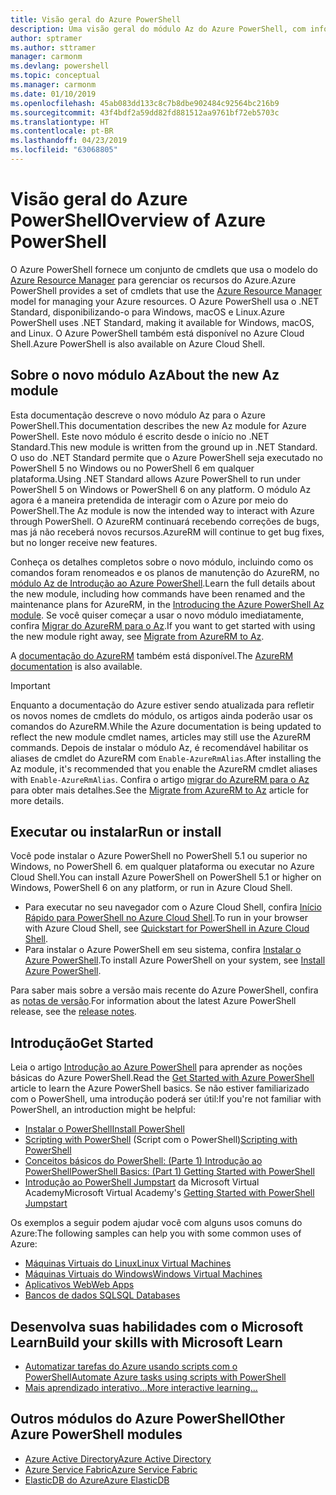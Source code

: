 ```yaml
---
title: Visão geral do Azure PowerShell
description: Uma visão geral do módulo Az do Azure PowerShell, com informações sobre como instalar e começar.
author: sptramer
ms.author: sttramer
manager: carmonm
ms.devlang: powershell
ms.topic: conceptual
ms.manager: carmonm
ms.date: 01/10/2019
ms.openlocfilehash: 45ab083dd133c8c7b8dbe902484c92564bc216b9
ms.sourcegitcommit: 43f4bdf2a59dd82fd881512aa9761bf72eb5703c
ms.translationtype: HT
ms.contentlocale: pt-BR
ms.lasthandoff: 04/23/2019
ms.locfileid: "63068805"
---
```

# <a name="overview-of-azure-powershell"></a><span data-ttu-id="22070-103">Visão geral do Azure PowerShell</span><span class="sxs-lookup"><span data-stu-id="22070-103">Overview of Azure PowerShell</span></span>

<span data-ttu-id="22070-104">O Azure PowerShell fornece um conjunto de cmdlets que usa o modelo do [Azure Resource Manager](/azure/azure-resource-manager/resource-group-overview) para gerenciar os recursos do Azure.</span><span class="sxs-lookup"><span data-stu-id="22070-104">Azure PowerShell provides a set of cmdlets that use the [Azure Resource Manager](/azure/azure-resource-manager/resource-group-overview) model for managing your Azure resources.</span></span> <span data-ttu-id="22070-105">O Azure PowerShell usa o .NET Standard, disponibilizando-o para Windows, macOS e Linux.</span><span class="sxs-lookup"><span data-stu-id="22070-105">Azure PowerShell uses .NET Standard, making it available for Windows, macOS, and Linux.</span></span>
<span data-ttu-id="22070-106">O Azure PowerShell também está disponível no Azure Cloud Shell.</span><span class="sxs-lookup"><span data-stu-id="22070-106">Azure PowerShell is also available on Azure Cloud Shell.</span></span>

## <a name="about-the-new-az-module"></a><span data-ttu-id="22070-107">Sobre o novo módulo Az</span><span class="sxs-lookup"><span data-stu-id="22070-107">About the new Az module</span></span>

<span data-ttu-id="22070-108">Esta documentação descreve o novo módulo Az para o Azure PowerShell.</span><span class="sxs-lookup"><span data-stu-id="22070-108">This documentation describes the new Az module for Azure PowerShell.</span></span> <span data-ttu-id="22070-109">Este novo módulo é escrito desde o início no .NET Standard.</span><span class="sxs-lookup"><span data-stu-id="22070-109">This new module is written from the ground up in .NET Standard.</span></span> <span data-ttu-id="22070-110">O uso do .NET Standard permite que o Azure PowerShell seja executado no PowerShell 5 no Windows ou no PowerShell 6 em qualquer plataforma.</span><span class="sxs-lookup"><span data-stu-id="22070-110">Using .NET Standard allows Azure PowerShell to run under PowerShell 5 on Windows or PowerShell 6 on any platform.</span></span> <span data-ttu-id="22070-111">O módulo Az agora é a maneira pretendida de interagir com o Azure por meio do PowerShell.</span><span class="sxs-lookup"><span data-stu-id="22070-111">The Az module is now the intended way to interact with Azure through PowerShell.</span></span>
<span data-ttu-id="22070-112">O AzureRM continuará recebendo correções de bugs, mas já não receberá novos recursos.</span><span class="sxs-lookup"><span data-stu-id="22070-112">AzureRM will continue to get bug fixes, but no longer receive new features.</span></span>

<span data-ttu-id="22070-113">Conheça os detalhes completos sobre o novo módulo, incluindo como os comandos foram renomeados e os planos de manutenção do AzureRM, no [módulo Az de Introdução ao Azure PowerShell](new-azureps-module-az.md).</span><span class="sxs-lookup"><span data-stu-id="22070-113">Learn the full details about the new module, including how commands have been renamed and the maintenance plans for AzureRM, in the [Introducing the Azure PowerShell Az module](new-azureps-module-az.md).</span></span> <span data-ttu-id="22070-114">Se você quiser começar a usar o novo módulo imediatamente, confira [Migrar do AzureRM para o Az](migrate-from-azurerm-to-az.md).</span><span class="sxs-lookup"><span data-stu-id="22070-114">If you want to get started with using the new module right away, see [Migrate from AzureRM to Az](migrate-from-azurerm-to-az.md).</span></span>

<span data-ttu-id="22070-115">A [documentação do AzureRM](/powershell/azure/azurerm) também está disponível.</span><span class="sxs-lookup"><span data-stu-id="22070-115">The [AzureRM documentation](/powershell/azure/azurerm) is also available.</span></span>

> [!IMPORTANT]
>
> <span data-ttu-id="22070-116">Enquanto a documentação do Azure estiver sendo atualizada para refletir os novos nomes de cmdlets do módulo, os artigos ainda poderão usar os comandos do AzureRM.</span><span class="sxs-lookup"><span data-stu-id="22070-116">While the Azure documentation is being updated to reflect the new module cmdlet names, articles may still use the AzureRM commands.</span></span> <span data-ttu-id="22070-117">Depois de instalar o módulo Az, é recomendável habilitar os aliases de cmdlet do AzureRM com `Enable-AzureRmAlias`.</span><span class="sxs-lookup"><span data-stu-id="22070-117">After installing the Az module, it's recommended that you enable the AzureRM cmdlet aliases with `Enable-AzureRmAlias`.</span></span> <span data-ttu-id="22070-118">Confira o artigo [migrar do AzureRM para o Az](migrate-from-azurerm-to-az.md) para obter mais detalhes.</span><span class="sxs-lookup"><span data-stu-id="22070-118">See the [Migrate from AzureRM to Az](migrate-from-azurerm-to-az.md) article for more details.</span></span>

## <a name="run-or-install"></a><span data-ttu-id="22070-119">Executar ou instalar</span><span class="sxs-lookup"><span data-stu-id="22070-119">Run or install</span></span>

<span data-ttu-id="22070-120">Você pode instalar o Azure PowerShell no PowerShell 5.1 ou superior no Windows, no PowerShell 6. em qualquer plataforma ou executar no Azure Cloud Shell.</span><span class="sxs-lookup"><span data-stu-id="22070-120">You can install Azure PowerShell on PowerShell 5.1 or higher on Windows, PowerShell 6 on any platform, or run in Azure Cloud Shell.</span></span>

* <span data-ttu-id="22070-121">Para executar no seu navegador com o Azure Cloud Shell, confira [Início Rápido para PowerShell no Azure Cloud Shell](/azure/cloud-shell/quickstart-powershell).</span><span class="sxs-lookup"><span data-stu-id="22070-121">To run in your browser with Azure Cloud Shell, see [Quickstart for PowerShell in Azure Cloud Shell](/azure/cloud-shell/quickstart-powershell).</span></span>
* <span data-ttu-id="22070-122">Para instalar o Azure PowerShell em seu sistema, confira [Instalar o Azure PowerShell](install-az-ps.md).</span><span class="sxs-lookup"><span data-stu-id="22070-122">To install Azure PowerShell on your system, see [Install Azure PowerShell](install-az-ps.md).</span></span>

<span data-ttu-id="22070-123">Para saber mais sobre a versão mais recente do Azure PowerShell, confira as [notas de versão](release-notes-azureps.md).</span><span class="sxs-lookup"><span data-stu-id="22070-123">For information about the latest Azure PowerShell release, see the [release notes](release-notes-azureps.md).</span></span>

## <a name="get-started"></a><span data-ttu-id="22070-124">Introdução</span><span class="sxs-lookup"><span data-stu-id="22070-124">Get Started</span></span>

<span data-ttu-id="22070-125">Leia o artigo [Introdução ao Azure PowerShell](get-started-azureps.md) para aprender as noções básicas do Azure PowerShell.</span><span class="sxs-lookup"><span data-stu-id="22070-125">Read the [Get Started with Azure PowerShell](get-started-azureps.md) article to learn the Azure PowerShell basics.</span></span> <span data-ttu-id="22070-126">Se não estiver familiarizado com o PowerShell, uma introdução poderá ser útil:</span><span class="sxs-lookup"><span data-stu-id="22070-126">If you're not familiar with PowerShell, an introduction might be helpful:</span></span>

* [<span data-ttu-id="22070-127">Instalar o PowerShell</span><span class="sxs-lookup"><span data-stu-id="22070-127">Install PowerShell</span></span>](/powershell/scripting/install/installing-powershell)
* <span data-ttu-id="22070-128">[Scripting with PowerShell](/powershell/scripting/powershell-scripting) (Script com o PowerShell)</span><span class="sxs-lookup"><span data-stu-id="22070-128">[Scripting with PowerShell](/powershell/scripting/powershell-scripting)</span></span>
* [<span data-ttu-id="22070-129">Conceitos básicos do PowerShell: (Parte 1) Introdução ao PowerShell</span><span class="sxs-lookup"><span data-stu-id="22070-129">PowerShell Basics: (Part 1) Getting Started with PowerShell</span></span>](https://channel9.msdn.com/Blogs/Taste-of-Premier/PowerShellBasicsPart1)
* <span data-ttu-id="22070-130">[Introdução ao PowerShell Jumpstart](https://mva.microsoft.com/liveevents/powershell-jumpstart) da Microsoft Virtual Academy</span><span class="sxs-lookup"><span data-stu-id="22070-130">Microsoft Virtual Academy's [Getting Started with PowerShell Jumpstart](https://mva.microsoft.com/liveevents/powershell-jumpstart)</span></span>

<span data-ttu-id="22070-131">Os exemplos a seguir podem ajudar você com alguns usos comuns do Azure:</span><span class="sxs-lookup"><span data-stu-id="22070-131">The following samples can help you with some common uses of Azure:</span></span>

* [<span data-ttu-id="22070-132">Máquinas Virtuais do Linux</span><span class="sxs-lookup"><span data-stu-id="22070-132">Linux Virtual Machines</span></span>](/azure/virtual-machines/virtual-machines-linux-powershell-samples?toc=/powershell/azure/toc.json)
* [<span data-ttu-id="22070-133">Máquinas Virtuais do Windows</span><span class="sxs-lookup"><span data-stu-id="22070-133">Windows Virtual Machines</span></span>](/azure/virtual-machines/virtual-machines-windows-powershell-samples?toc=/powershell/azure/toc.json)
* [<span data-ttu-id="22070-134">Aplicativos Web</span><span class="sxs-lookup"><span data-stu-id="22070-134">Web Apps</span></span>](/azure/app-service-web/app-service-powershell-samples?toc=/powershell/azure/toc.json)
* [<span data-ttu-id="22070-135">Bancos de dados SQL</span><span class="sxs-lookup"><span data-stu-id="22070-135">SQL Databases</span></span>](/azure/sql-database/sql-database-powershell-samples?toc=/powershell/azure/toc.json)

## <a name="build-your-skills-with-microsoft-learn"></a><span data-ttu-id="22070-136">Desenvolva suas habilidades com o Microsoft Learn</span><span class="sxs-lookup"><span data-stu-id="22070-136">Build your skills with Microsoft Learn</span></span>

- [<span data-ttu-id="22070-137">Automatizar tarefas do Azure usando scripts com o PowerShell</span><span class="sxs-lookup"><span data-stu-id="22070-137">Automate Azure tasks using scripts with PowerShell</span></span>](/learn/modules/automate-azure-tasks-with-powershell/)
- [<span data-ttu-id="22070-138">Mais aprendizado interativo...</span><span class="sxs-lookup"><span data-stu-id="22070-138">More interactive learning...</span></span>](/learn/browse/?term=powershell)

## <a name="other-azure-powershell-modules"></a><span data-ttu-id="22070-139">Outros módulos do Azure PowerShell</span><span class="sxs-lookup"><span data-stu-id="22070-139">Other Azure PowerShell modules</span></span>

* [<span data-ttu-id="22070-140">Azure Active Directory</span><span class="sxs-lookup"><span data-stu-id="22070-140">Azure Active Directory</span></span>](/powershell/azure/active-directory/)
* [<span data-ttu-id="22070-141">Azure Service Fabric</span><span class="sxs-lookup"><span data-stu-id="22070-141">Azure Service Fabric</span></span>](/powershell/azure/service-fabric/)
* [<span data-ttu-id="22070-142">ElasticDB do Azure</span><span class="sxs-lookup"><span data-stu-id="22070-142">Azure ElasticDB</span></span>](/powershell/azure/elasticdbjobs/)
